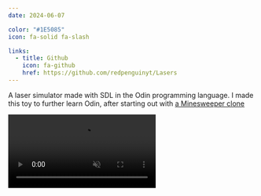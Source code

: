 ```yaml
---
date: 2024-06-07

color: "#1E5085"
icon: fa-solid fa-slash

links:
  - title: Github
    icon: fa-github
    href: https://github.com/redpenguinyt/Lasers
---
```


A laser simulator made with SDL in the Odin programming language. I made this toy to further learn Odin, after starting out with [a Minesweeper clone](http://github.com/redpenguinyt/Minesweeper)

<video controls autoplay muted loop>
  <source src="https://github.com/redpenguinyt/Lasers/assets/79577742/555f9c07-a39f-4694-a77e-8165b0044ce0"
    type="video/mp4">
  Your browser does not support the video tag.
</video>
<p></p>